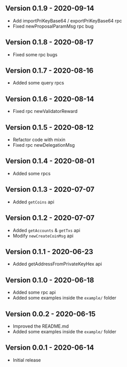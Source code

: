 ## Version 0.1.9 - 2020-09-14
* Add importPriKeyBase64 / exportPriKeyBase64 rpc
* Fixed newProposalParamMsg rpc bug

## Version 0.1.8 - 2020-08-17
* Fixed some rpc bugs

## Version 0.1.7 - 2020-08-16
* Added some query rpcs

## Version 0.1.6 - 2020-08-14
* Fixed rpc newValidatorReward

## Version 0.1.5 - 2020-08-12
* Refactor code with mixin
* Fixed rpc newDelegationMsg

## Version 0.1.4 - 2020-08-01
* Added some rpcs

## Version 0.1.3 - 2020-07-07
* Added `getCoins` api

## Version 0.1.2 - 2020-07-07
* Added `getAccounts` & `getTxs` api
* Modify `newCreateCoinMsg` api

## Version 0.1.1 - 2020-06-23
* Added getAddressFromPrivateKeyHex api

## Version 0.1.0 - 2020-06-18
* Added some rpc api
* Added some examples inside the `example/` folder

## Version 0.0.2 - 2020-06-15
* Improved the README.md
* Added some examples inside the `example/` folder

## Version 0.0.1 - 2020-06-14
* Initial release
